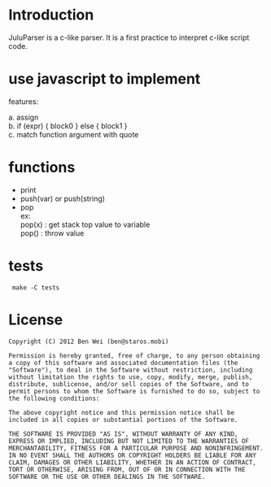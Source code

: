 # Introduction

JuluParser is a c-like parser.
It is a first practice to interpret c-like script code.

# use javascript to implement 
features:

 a. assign<br>
 b. if (expr) { block0 } else { block1 }<br>
 c. match function argument with quote<br>

# functions
* print
* push(var) or push(string)
* pop<br>
 ex:<br>
  pop(x)  : get stack top value to variable<br>
  pop()   : throw value<br>

# tests

```
 make -C tests
````

# License
```
Copyright (C) 2012 Ben Wei (ben@staros.mobi)

Permission is hereby granted, free of charge, to any person obtaining a copy of this software and associated documentation files (the "Software"), to deal in the Software without restriction, including without limitation the rights to use, copy, modify, merge, publish, distribute, sublicense, and/or sell copies of the Software, and to permit persons to whom the Software is furnished to do so, subject to the following conditions:

The above copyright notice and this permission notice shall be included in all copies or substantial portions of the Software.

THE SOFTWARE IS PROVIDED "AS IS", WITHOUT WARRANTY OF ANY KIND, EXPRESS OR IMPLIED, INCLUDING BUT NOT LIMITED TO THE WARRANTIES OF MERCHANTABILITY, FITNESS FOR A PARTICULAR PURPOSE AND NONINFRINGEMENT. IN NO EVENT SHALL THE AUTHORS OR COPYRIGHT HOLDERS BE LIABLE FOR ANY CLAIM, DAMAGES OR OTHER LIABILITY, WHETHER IN AN ACTION OF CONTRACT, TORT OR OTHERWISE, ARISING FROM, OUT OF OR IN CONNECTION WITH THE SOFTWARE OR THE USE OR OTHER DEALINGS IN THE SOFTWARE.
````
